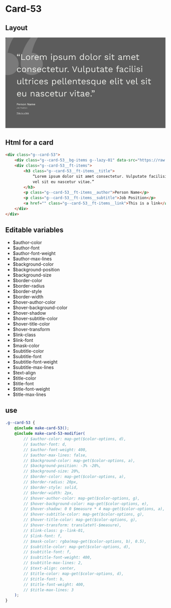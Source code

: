 # Card-53

## Layout

![alt text][card-53]

[card-53]: /src/img/global-components/card/card-53.jpg

## Html for a card

```html
<div class="g--card-53">
    <div class="g--card-53__bg-items g--lazy-01" data-src="https://raw.githubusercontent.com/team-thunderfoot/ui/main/src/img/global-components/slider/quotes.svg"></div>
    <div class="g--card-53__ft-items">
        <h3 class="g--card-53__ft-items__title">
            “Lorem ipsum dolor sit amet consectetur. Vulputate facilisi ultrices pellentesque elit
            vel sit eu nascetur vitae.”
        </h3>
        <p class="g--card-53__ft-items__author">Person Name</p>
        <p class="g--card-53__ft-items__subtitle">Job Position</p>
        <a href="" class="g--card-53__ft-items__link">This is a link</a>
    </div>
</div>
```

## Editable variables

- $author-color
- $author-font
- $author-font-weight
- $author-max-lines
- $background-color
- $background-position
- $background-size
- $border-color
- $border-radius
- $border-style
- $border-width
- $hover-author-color
- $hover-background-color
- $hover-shadow
- $hover-subtitle-color
- $hover-title-color
- $hover-transform
- $link-class
- $link-font
- $mask-color
- $subtitle-color
- $subtitle-font
- $subtitle-font-weight
- $subtitle-max-lines
- $text-align
- $title-color
- $title-font
- $title-font-weight
- $title-max-lines

## use

```scss
.g--card-53 {
    @include make-card-53();
    @include make-card-53-modifier(
        // $author-color: map-get($color-options, d),
        // $author-font: d,
        // $author-font-weight: 400,
        // $author-max-lines: false,
        // $background-color: map-get($color-options, a),
        // $background-position: -3% -28%,
        // $background-size: 20%,
        // $border-color: map-get($color-options, a),
        // $border-radius: 20px,
        // $border-style: solid,
        // $border-width: 2px,
        // $hover-author-color: map-get($color-options, g),
        // $hover-background-color: map-get($color-options, e),
        // $hover-shadow: 0 0 $measure * 4 map-get($color-options, a),
        // $hover-subtitle-color: map-get($color-options, g),
        // $hover-title-color: map-get($color-options, g),
        // $hover-transform: translateY(-$measure),
        // $link-class: g--link-01,
        // $link-font: f,
        // $mask-color: rgba(map-get($color-options, b), 0.5),
        // $subtitle-color: map-get($color-options, d),
        // $subtitle-font: f,
        // $subtitle-font-weight: 400,
        // $subtitle-max-lines: 2,
        // $text-align: center,
        // $title-color: map-get($color-options, d),
        // $title-font: b,
        // $title-font-weight: 400,
        // $title-max-lines: 3
    );
}
```
